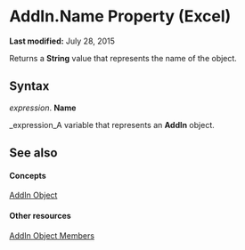 
# AddIn.Name Property (Excel)

 **Last modified:** July 28, 2015

Returns a  **String** value that represents the name of the object.

## Syntax

 _expression_. **Name**

 _expression_A variable that represents an  **AddIn** object.


## See also


#### Concepts


 [AddIn Object](ad26800d-5342-fb4c-01f3-05b7eceb7ffd.md)
#### Other resources


 [AddIn Object Members](b12f1193-e251-5f71-508f-3d348109f5a6.md)
